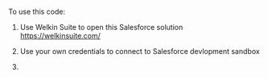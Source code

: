 To use this code:

1) Use Welkin Suite to open this Salesforce solution https://welkinsuite.com/

2) Use your own credentials to connect to Salesforce devlopment sandbox
    
3) 

